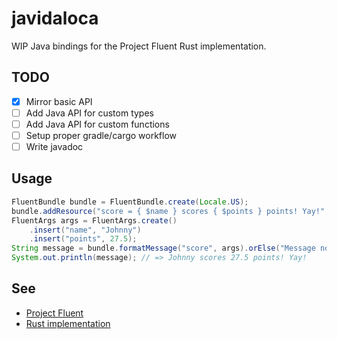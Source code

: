 # javidaloca
WIP Java bindings for the Project Fluent Rust implementation.

## TODO 
- [x] Mirror basic API
- [ ] Add Java API for custom types
- [ ] Add Java API for custom functions
- [ ] Setup proper gradle/cargo workflow
- [ ] Write javadoc

## Usage
```java
FluentBundle bundle = FluentBundle.create(Locale.US);
bundle.addResource("score = { $name } scores { $points } points! Yay!", false);
FluentArgs args = FluentArgs.create()
    .insert("name", "Johnny")
    .insert("points", 27.5);
String message = bundle.formatMessage("score", args).orElse("Message not found...");
System.out.println(message); // => Johnny scores 27.5 points! Yay!
```

## See 
- [Project Fluent](https://projectfluent.org)
- [Rust implementation](https://github.com/projectfluent/fluent-rs)